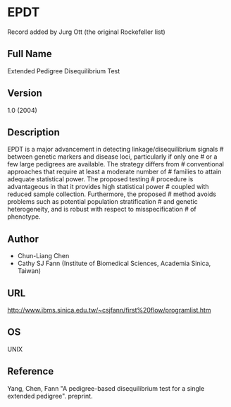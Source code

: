 # EPDT
Record added by Jurg Ott (the original Rockefeller list)

## Full Name
Extended Pedigree Disequilibrium Test

## Version
1.0 (2004)

## Description
EPDT is a major advancement in detecting linkage/disequilibrium signals # between genetic markers and disease loci, particularly if only one # or a few large pedigrees are available. The strategy differs from # conventional approaches that require at least a moderate number of # families to attain adequate statistical power. The proposed testing # procedure is advantageous in that it provides high statistical power # coupled with reduced sample collection. Furthermore, the proposed # method avoids problems such as potential population stratification # and genetic heterogeneity, and is robust with respect to misspecification # of phenotype.

## Author
* Chun-Liang Chen
* Cathy SJ Fann (Institute of Biomedical Sciences, Academia Sinica, Taiwan)

## URL
http://www.ibms.sinica.edu.tw/~csjfann/first%20flow/programlist.htm

## OS
UNIX

## Reference
Yang, Chen, Fann "A pedigree-based disequilibrium test for a single extended pedigree". preprint.